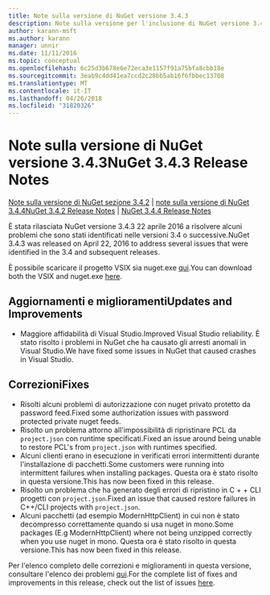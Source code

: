 ```yaml
---
title: Note sulla versione di NuGet versione 3.4.3
description: Note sulla versione per l'inclusione di NuGet versione 3.4.3 problemi noti, correzioni di bug, le funzionalità aggiunte e dcr.
author: karann-msft
ms.author: karann
manager: unnir
ms.date: 11/11/2016
ms.topic: conceptual
ms.openlocfilehash: 6c25d3b678e6e72eca3e1157f91a75bfa8cbb18e
ms.sourcegitcommit: 3eab9c4dd41ea7ccd2c28bb5ab16f6fbbec13708
ms.translationtype: MT
ms.contentlocale: it-IT
ms.lasthandoff: 04/26/2018
ms.locfileid: "31820326"
---
```

# <a name="nuget-343-release-notes"></a><span data-ttu-id="536bf-103">Note sulla versione di NuGet versione 3.4.3</span><span class="sxs-lookup"><span data-stu-id="536bf-103">NuGet 3.4.3 Release Notes</span></span>

<span data-ttu-id="536bf-104">[Note sulla versione di NuGet sezione 3.4.2](../release-notes/nuget-3.4.2.md) | [note sulla versione di NuGet 3.4.4](../release-notes/nuget-3.4.4.md)</span><span class="sxs-lookup"><span data-stu-id="536bf-104">[NuGet 3.4.2 Release Notes](../release-notes/nuget-3.4.2.md) | [NuGet 3.4.4 Release Notes](../release-notes/nuget-3.4.4.md)</span></span>

<span data-ttu-id="536bf-105">È stata rilasciata NuGet versione 3.4.3 22 aprile 2016 a risolvere alcuni problemi che sono stati identificati nelle versioni 3.4 o successive.</span><span class="sxs-lookup"><span data-stu-id="536bf-105">NuGet 3.4.3 was released on April 22, 2016 to address several issues that were identified in the 3.4 and subsequent releases.</span></span>

<span data-ttu-id="536bf-106">È possibile scaricare il progetto VSIX sia nuget.exe [qui](https://dist.nuget.org/index.html).</span><span class="sxs-lookup"><span data-stu-id="536bf-106">You can download both the VSIX and nuget.exe [here](https://dist.nuget.org/index.html).</span></span>

## <a name="updates-and-improvements"></a><span data-ttu-id="536bf-107">Aggiornamenti e miglioramenti</span><span class="sxs-lookup"><span data-stu-id="536bf-107">Updates and Improvements</span></span>

* <span data-ttu-id="536bf-108">Maggiore affidabilità di Visual Studio.</span><span class="sxs-lookup"><span data-stu-id="536bf-108">Improved Visual Studio reliability.</span></span> <span data-ttu-id="536bf-109">È stato risolto i problemi in NuGet che ha causato gli arresti anomali in Visual Studio.</span><span class="sxs-lookup"><span data-stu-id="536bf-109">We have fixed some issues in NuGet that caused crashes in Visual Studio.</span></span>

## <a name="fixes"></a><span data-ttu-id="536bf-110">Correzioni</span><span class="sxs-lookup"><span data-stu-id="536bf-110">Fixes</span></span>

* <span data-ttu-id="536bf-111">Risolti alcuni problemi di autorizzazione con nuget privato protetto da password feed.</span><span class="sxs-lookup"><span data-stu-id="536bf-111">Fixed some authorization issues with password protected private nuget feeds.</span></span>
* <span data-ttu-id="536bf-112">Risolto un problema attorno all'impossibilità di ripristinare PCL da `project.json` con runtime specificati.</span><span class="sxs-lookup"><span data-stu-id="536bf-112">Fixed an issue around being unable to restore PCL's from `project.json` with runtimes specified.</span></span>
* <span data-ttu-id="536bf-113">Alcuni clienti erano in esecuzione in verificati errori intermittenti durante l'installazione di pacchetti.</span><span class="sxs-lookup"><span data-stu-id="536bf-113">Some customers were running into intermittent failures when installing packages.</span></span> <span data-ttu-id="536bf-114">Questa ora è stato risolto in questa versione.</span><span class="sxs-lookup"><span data-stu-id="536bf-114">This has now been fixed in this release.</span></span>
* <span data-ttu-id="536bf-115">Risolto un problema che ha generato degli errori di ripristino in C + + CLI progetti con `project.json`.</span><span class="sxs-lookup"><span data-stu-id="536bf-115">Fixed an issue that caused restore failures in C++/CLI projects with `project.json`.</span></span>
* <span data-ttu-id="536bf-116">Alcuni pacchetti (ad esempio ModernHttpClient) in cui non è stato decompresso correttamente quando si usa nuget in mono.</span><span class="sxs-lookup"><span data-stu-id="536bf-116">Some packages (E.g ModernHttpClient) where not being unzipped correctly when you use nuget in mono.</span></span> <span data-ttu-id="536bf-117">Questa ora è stato risolto in questa versione.</span><span class="sxs-lookup"><span data-stu-id="536bf-117">This has now been fixed in this release.</span></span>

<span data-ttu-id="536bf-118">Per l'elenco completo delle correzioni e miglioramenti in questa versione, consultare l'elenco dei problemi [qui](https://github.com/NuGet/Home/issues?q=is%3Aissue+milestone%3A3.4.3+is%3Aclosed).</span><span class="sxs-lookup"><span data-stu-id="536bf-118">For the complete list of fixes and improvements in this release, check out the list of issues [here](https://github.com/NuGet/Home/issues?q=is%3Aissue+milestone%3A3.4.3+is%3Aclosed).</span></span>